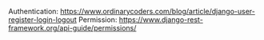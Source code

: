 Authentication: https://www.ordinarycoders.com/blog/article/django-user-register-login-logout
Permission: https://www.django-rest-framework.org/api-guide/permissions/
